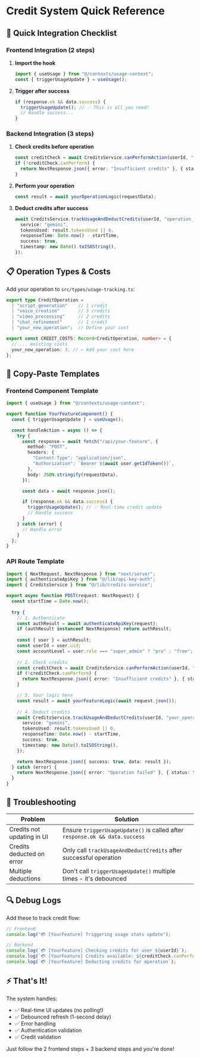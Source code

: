 # Credit System Quick Reference

## 🚀 Quick Integration Checklist

### Frontend Integration (2 steps)

1. **Import the hook**
   ```typescript
   import { useUsage } from "@/contexts/usage-context";
   const { triggerUsageUpdate } = useUsage();
   ```

2. **Trigger after success**
   ```typescript
   if (response.ok && data.success) {
     triggerUsageUpdate(); // ✅ This is all you need!
     // Handle success...
   }
   ```

### Backend Integration (3 steps)

1. **Check credits before operation**
   ```typescript
   const creditCheck = await CreditsService.canPerformAction(userId, "operation_type", accountLevel);
   if (!creditCheck.canPerform) {
     return NextResponse.json({ error: "Insufficient credits" }, { status: 402 });
   }
   ```

2. **Perform your operation**
   ```typescript
   const result = await yourOperationLogic(requestData);
   ```

3. **Deduct credits after success**
   ```typescript
   await CreditsService.trackUsageAndDeductCredits(userId, "operation_type", accountLevel, {
     service: "gemini",
     tokensUsed: result.tokensUsed || 0,
     responseTime: Date.now() - startTime,
     success: true,
     timestamp: new Date().toISOString(),
   });
   ```

## 📋 Operation Types & Costs

Add your operation to `src/types/usage-tracking.ts`:

```typescript
export type CreditOperation = 
  | "script_generation"    // 1 credit
  | "voice_creation"       // 5 credits  
  | "video_processing"     // 2 credits
  | "chat_refinement"      // 1 credit
  | "your_new_operation";  // Define your cost

export const CREDIT_COSTS: Record<CreditOperation, number> = {
  // ... existing costs
  your_new_operation: 3, // ← Add your cost here
};
```

## 🎯 Copy-Paste Templates

### Frontend Component Template
```typescript
import { useUsage } from "@/contexts/usage-context";

export function YourFeatureComponent() {
  const { triggerUsageUpdate } = useUsage();

  const handleAction = async () => {
    try {
      const response = await fetch("/api/your-feature", {
        method: "POST",
        headers: {
          "Content-Type": "application/json",
          "Authorization": `Bearer ${await user.getIdToken()}`,
        },
        body: JSON.stringify(requestData),
      });

      const data = await response.json();

      if (response.ok && data.success) {
        triggerUsageUpdate(); // ✅ Real-time credit update
        // Handle success
      }
    } catch (error) {
      // Handle error
    }
  };
}
```

### API Route Template
```typescript
import { NextRequest, NextResponse } from "next/server";
import { authenticateApiKey } from "@/lib/api-key-auth";
import { CreditsService } from "@/lib/credits-service";

export async function POST(request: NextRequest) {
  const startTime = Date.now();
  
  try {
    // 1. Authenticate
    const authResult = await authenticateApiKey(request);
    if (authResult instanceof NextResponse) return authResult;
    
    const { user } = authResult;
    const userId = user.uid;
    const accountLevel = user.role === "super_admin" ? "pro" : "free";
    
    // 2. Check credits
    const creditCheck = await CreditsService.canPerformAction(userId, "your_operation", accountLevel);
    if (!creditCheck.canPerform) {
      return NextResponse.json({ error: "Insufficient credits" }, { status: 402 });
    }

    // 3. Your logic here
    const result = await yourFeatureLogic(await request.json());
    
    // 4. Deduct credits
    await CreditsService.trackUsageAndDeductCredits(userId, "your_operation", accountLevel, {
      service: "gemini",
      tokensUsed: result.tokensUsed || 0,
      responseTime: Date.now() - startTime,
      success: true,
      timestamp: new Date().toISOString(),
    });

    return NextResponse.json({ success: true, data: result });
  } catch (error) {
    return NextResponse.json({ error: "Operation failed" }, { status: 500 });
  }
}
```

## 🐛 Troubleshooting

| Problem | Solution |
|---------|----------|
| Credits not updating in UI | Ensure `triggerUsageUpdate()` is called after `response.ok && data.success` |
| Credits deducted on error | Only call `trackUsageAndDeductCredits` after successful operation |
| Multiple deductions | Don't call `triggerUsageUpdate()` multiple times - it's debounced |

## 🔍 Debug Logs

Add these to track credit flow:

```typescript
// Frontend
console.log("💳 [YourFeature] Triggering usage stats update");

// Backend  
console.log(`💳 [YourFeature] Checking credits for user ${userId}`);
console.log(`💳 [YourFeature] Credits available: ${creditCheck.canPerform}`);
console.log(`💳 [YourFeature] Deducting credits for operation`);
```

## ⚡ That's It!

The system handles:
- ✅ Real-time UI updates (no polling!)
- ✅ Debounced refresh (1-second delay)
- ✅ Error handling
- ✅ Authentication validation
- ✅ Credit validation

Just follow the 2 frontend steps + 3 backend steps and you're done! 